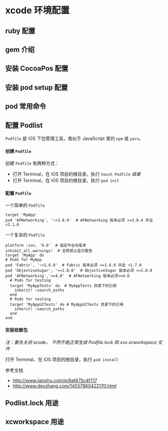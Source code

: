 # xcode 环境配置

## ruby 配置

## gem 介绍

## 安装 CocoaPos 配置

## 安装 pod setup 配置

## pod 常用命令

## 配置 Podlist
`Podfile` 是 iOS 下包管理工具，类似于 JavaScript 里的 `npm` 或 `yarn`。

#### 创建 `Podfile`
创建 `Podfile` 有两种方式：
* 打开 Terminal，在 iOS 项目的根目录，执行 `touch Podfile`
*或者*
* 打开 Terminal，在 iOS 项目的根目录，执行 `pod init`

#### 配置 `Podfile`
一个简单的 `Podfile`
```
target 'MyApp'
pod 'AFNetworking', '~>3.0.4'  # AFNetworking 版本必须 >=3.0.4 并且 <3.1.0
```
一个复杂的 `Podfile`
```
platform :ios, '9.0'  # 指定平台与版本
inhibit_all_warnings!  # 全局禁止显示警告
target 'MyApp' do
# Pods for MyApp
pod 'Fabric', '~>1.6.0'  # Fabric 版本必须 >=1.6.0 并且 <1.7.0
pod 'ObjectiveSugar', '>=1.0.0'  # ObjectiveSugar 版本必须 >=1.0.0
pod 'AFNetworking','<=4.0'  # AFNetworking 版本必须<=4.0
  # Pods for testing
  target 'MyAppTests' do  # MyAppTests 目录下的引用 
    inherit! :search_paths
  end
  # Pods for testing
  target 'MyAppUITests' do # MyAppUITests 目录下的引用 
    inherit! :search_paths
  end
end
```

#### 安装依赖包

_注：要先关闭 xcode， 不然不能正常生成 Podfile.lock 和 xxx.xcworkspace 文件_

打开 Terminal，在 iOS 项目的根目录，执行 `pod install`

参考文档
* http://www.jianshu.com/p/8af475c4f717
* http://www.devzhang.com/14557860422170.html

## Podlist.lock 用途

## xcworkspace 用途



